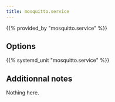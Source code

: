 ```yaml
---
title: mosquitto.service
---
```


{{% provided_by "mosquitto.service" %}}

## Options

{{% systemd_unit "mosquitto.service" %}}

## Additionnal notes

Nothing here.